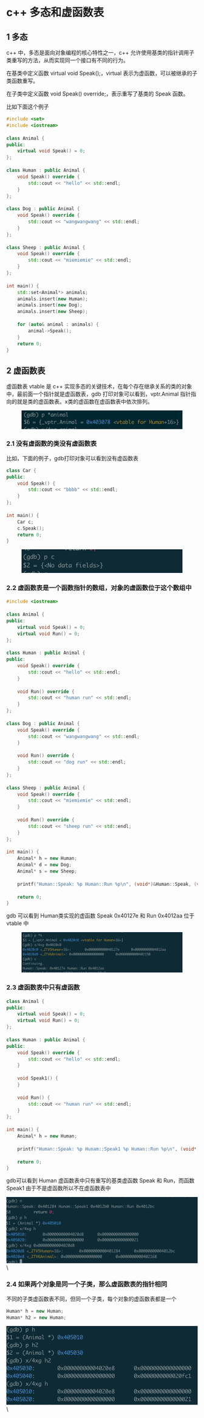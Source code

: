 # c++ 多态和虚函数表

## 1 多态

c++  中，多态是面向对象编程的核心特性之一，c++ 允许使用基类的指针调用子类重写的方法，从而实现同一个接口有不同的行为。

在基类中定义函数 virtual void Speak();，virtual 表示为虚函数，可以被继承的子类函数重写。

在子类中定义函数 void Speak() override;，表示重写了基类的 Speak 函数。

比如下面这个例子

```cpp
#include <set>
#include <iostream>

class Animal {
public:
    virtual void Speak() = 0;
};

class Human : public Animal {
    void Speak() override {
        std::cout << "hello" << std::endl;
    }
};

class Dog : public Animal {
    void Speak() override {
        std::cout << "wangwangwang" << std::endl;
    }
};

class Sheep : public Animal {
    void Speak() override {
        std::cout << "miemiemie" << std::endl;
    }
};

int main() {
    std::set<Animal*> animals;
    animals.insert(new Human);
    animals.insert(new Dog);
    animals.insert(new Sheep);
    
    for (auto& animal : animals) {
        animal->Speak();
    }
    return 0;
}


```

## 2 虚函数表

虚函数表 vtable 是 c++ 实现多态的关键技术，在每个存在继承关系的类的对象中，最前面一个指针就是虚函数表，gdb 打印对象可以看到，vptr.Animal 指针指向的就是类的虚函数表。x类的虚函数在虚函数表中依次排列。

<figure><img src="../.gitbook/assets/image (40).png" alt=""><figcaption></figcaption></figure>

### 2.1 没有虚函数的类没有虚函数表

比如，下面的例子，gdb打印对象可以看到没有虚函数表

```cpp
class Car {
public:
    void Speak() {
        std::cout << "bbbb" << std::endl;
    }
};

int main() {
    Car c;
    c.Speak();
    return 0;
}
```

<figure><img src="../.gitbook/assets/image (41).png" alt=""><figcaption></figcaption></figure>

### 2.2 虚函数表是一个函数指针的数组，对象的虚函数位于这个数组中

```cpp
#include <iostream>

class Animal {
public:
    virtual void Speak() = 0;
    virtual void Run() = 0;
};

class Human : public Animal {
public:
    void Speak() override {
        std::cout << "hello" << std::endl;
    }

    void Run() override {
        std::cout << "human run" << std::endl;
    }
};

class Dog : public Animal {
    void Speak() override {
        std::cout << "wangwangwang" << std::endl;
    }

    void Run() override {
        std::cout << "dog run" << std::endl;
    }
};

class Sheep : public Animal {
    void Speak() override {
        std::cout << "miemiemie" << std::endl;
    }

    void Run() override {
        std::cout << "sheep run" << std::endl;
    }
};

int main() {
    Animal* h = new Human;
    Animal* d = new Dog;
    Animal* s = new Sheep;

    printf("Human::Speak: %p Human::Run %p\n", (void*)&Human::Speak, (void*)&Human::Run);

    return 0;
}
```

gdb 可以看到 Human类实现的虚函数 Speak 0x40127e 和 Run 0x4012aa 位于 vtable 中

<figure><img src="../.gitbook/assets/image (42).png" alt=""><figcaption></figcaption></figure>

### 2.3 虚函数表中只有虚函数

```cpp
class Animal {
public:
    virtual void Speak() = 0;
    virtual void Run() = 0;
};

class Human : public Animal {
public:
    void Speak() override {
        std::cout << "hello" << std::endl;
    }

    void Speak1() {
    }

    void Run() {
        std::cout << "human run" << std::endl;
    }
};

int main() {
    Animal* h = new Human;

    printf("Human::Speak: %p Hunam::Speak1 %p Human::Run %p\n", (void*)&Human::Speak, (void*)&Human::Speak1, (void*)&Human::Run);

    return 0;
}
```

gdb可以看到 Human 虚函数表中只有重写的基类虚函数 Speak 和 Run，而函数 Speak1 由于不是虚函数所以不在虚函数表中

![](<../.gitbook/assets/image (43).png>)\


### 2.4 如果两个对象是同一个子类，那么虚函数表的指针相同

不同的子类虚函数表不同，但同一个子类，每个对象的虚函数表都是一个

```cpp
Human* h = new Human;
Human* h2 = new Human;
```

![](<../.gitbook/assets/image (45).png>)\
